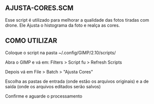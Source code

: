 ## AJUSTA-CORES.SCM

Esse script é utilizado para melhorar a qualidade das fotos tiradas com drone. Ele Ajusta o histograma da foto e realça as cores.

## COMO UTILIZAR

Coloque o script na pasta ~/.config/GIMP/2.10/scripts/

Abra o GIMP e vá em: Filters > Script fu > Refresh Scripts

Depois vá em File > Batch > "Ajusta Cores"

Escolha as pastas de entrada (onde estão os arquivos originais) e a de saída (onde os arquivos editados serão salvos)

Confirme e aguarde o processamento


